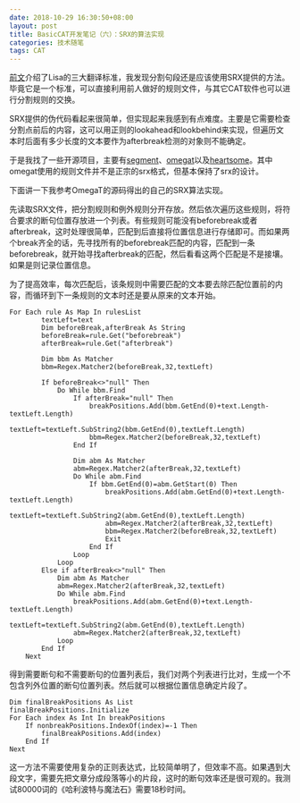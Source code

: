 ```yaml
---
date: 2018-10-29 16:30:50+08:00
layout: post
title: BasicCAT开发笔记（六）：SRX的算法实现
categories: 技术随笔
tags: CAT
---
```


[前文](/TMX-TBX-SRX-Three-Lisa-oscar-standards/)介绍了Lisa的三大翻译标准，我发现分割句段还是应该使用SRX提供的方法。毕竟它是一个标准，可以直接利用前人做好的规则文件，与其它CAT软件也可以进行分割规则的交换。

SRX提供的伪代码看起来很简单，但实现起来我感到有点难度。主要是它需要检查分割点前后的内容，这可以用正则的lookahead和lookbehind来实现，但遍历文本时后面有多少长度的文本要作为afterbreak检测的对象则不能确定。

于是我找了一些开源项目，主要有[segment](https://github.com/loomchild/segment/blob/master/segment/src/main/java/net/loomchild/segment/srx/SrxTextIterator.java)、[omegat](https://github.com/omegat-org/omegat/blob/master/src/org/omegat/core/segmentation/Segmenter.java)以及[heartsome](https://github.com/heartsome/translationstudio8/)。其中omegat使用的规则文件并不是正宗的srx格式，但基本保持了srx的设计。

下面讲一下我参考OmegaT的源码得出的自己的SRX算法实现。

先读取SRX文件，把分割规则和例外规则分开存放。然后依次遍历这些规则，将符合要求的断句位置存放进一个列表。有些规则可能没有beforebreak或者afterbreak，这时处理很简单，匹配到后直接将位置信息进行存储即可。而如果两个break齐全的话，先寻找所有的beforebreak匹配的内容，匹配到一条beforebreak，就开始寻找afterbreak的匹配，然后看看这两个匹配是不是接壤。如果是则记录位置信息。

为了提高效率，每次匹配后，该条规则中需要匹配的文本要去除匹配位置前的内容，而循环到下一条规则的文本时还是要从原来的文本开始。

```basic
For Each rule As Map In rulesList
		textLeft=text
		Dim beforeBreak,afterBreak As String
		beforeBreak=rule.Get("beforebreak")
		afterBreak=rule.Get("afterbreak")

		Dim bbm As Matcher
		bbm=Regex.Matcher2(beforeBreak,32,textLeft)

		If beforeBreak<>"null" Then
			Do While bbm.Find
				If afterBreak="null" Then
					breakPositions.Add(bbm.GetEnd(0)+text.Length-textLeft.Length)
			        textLeft=textLeft.SubString2(bbm.GetEnd(0),textLeft.Length)
					bbm=Regex.Matcher2(beforeBreak,32,textLeft)
				End If
			
				Dim abm As Matcher
				abm=Regex.Matcher2(afterBreak,32,textLeft)
				Do While abm.Find
					If bbm.GetEnd(0)=abm.GetStart(0) Then
						breakPositions.Add(abm.GetEnd(0)+text.Length-textLeft.Length)
						textLeft=textLeft.SubString2(abm.GetEnd(0),textLeft.Length)
						abm=Regex.Matcher2(afterBreak,32,textLeft)
						bbm=Regex.Matcher2(beforeBreak,32,textLeft)
						Exit
					End If
				Loop
			Loop
		Else if afterBreak<>"null" Then
			Dim abm As Matcher
			abm=Regex.Matcher2(afterBreak,32,textLeft)
			Do While abm.Find
				breakPositions.Add(abm.GetEnd(0)+text.Length-textLeft.Length)
				textLeft=textLeft.SubString2(abm.GetEnd(0),textLeft.Length)
				abm=Regex.Matcher2(afterBreak,32,textLeft)
			Loop
		End If
	Next
```

得到需要断句和不需要断句的位置列表后，我们对两个列表进行比对，生成一个不包含列外位置的断句位置列表。然后就可以根据位置信息确定片段了。

```basic
Dim finalBreakPositions As List
finalBreakPositions.Initialize
For Each index As Int In breakPositions
	If nonbreakPositions.IndexOf(index)=-1 Then
		finalBreakPositions.Add(index)
	End If
Next
```

这一方法不需要使用复杂的正则表达式，比较简单明了，但效率不高。如果遇到大段文字，需要先把文章分成段落等小的片段，这时的断句效率还是很可观的。我测试80000词的《哈利波特与魔法石》需要18秒时间。

